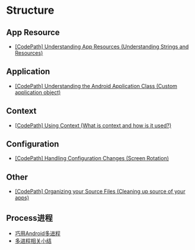 # Structure

## App Resource

* [\[CodePath\] Understanding App Resources \(Understanding Strings and Resources\)](https://github.com/codepath/android_guides/wiki/Understanding-App-Resources)

## Application

* [\[CodePath\] Understanding the Android Application Class \(Custom application object\)](https://github.com/codepath/android_guides/wiki/Understanding-the-Android-Application-Class)

## Context

* [\[CodePath\] Using Context \(What is context and how is it used?\)](https://github.com/codepath/android_guides/wiki/Using-Context)

## Configuration

* [\[CodePath\] Handling Configuration Changes \(Screen Rotation\)](https://github.com/codepath/android_guides/wiki/Handling-Configuration-Changes)

## Other

* [\[CodePath\] Organizing your Source Files \(Cleaning up source of your apps\)](http://guides.codepath.com/android/Organizing-your-Source-Files)

## Process进程

* [巧用Android多进程](https://juejin.im/entry/59e45cdef265da432f302aa5)
* [多进程相关小结](https://mp.weixin.qq.com/s/DgMXCqRh5sQiIDEUeTPzcw)

